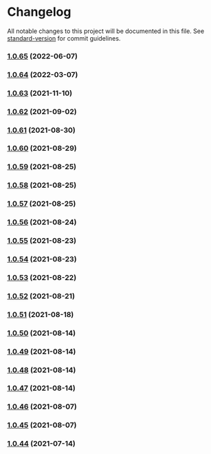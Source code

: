 # Changelog

All notable changes to this project will be documented in this file. See [standard-version](https://github.com/conventional-changelog/standard-version) for commit guidelines.

### [1.0.65](https://github.com/themefisher/core-docs/compare/v1.0.64...v1.0.65) (2022-06-07)

### [1.0.64](https://github.com/themefisher/core-docs/compare/v1.0.63...v1.0.64) (2022-03-07)

### [1.0.63](https://github.com/themefisher/core-docs/compare/v1.0.62...v1.0.63) (2021-11-10)

### [1.0.62](https://github.com/themefisher/core-docs/compare/v1.0.61...v1.0.62) (2021-09-02)

### [1.0.61](https://github.com/themefisher/core-docs/compare/v1.0.60...v1.0.61) (2021-08-30)

### [1.0.60](https://github.com/themefisher/core-docs/compare/v1.0.59...v1.0.60) (2021-08-29)

### [1.0.59](https://github.com/themefisher/core-docs/compare/v1.0.58...v1.0.59) (2021-08-25)

### [1.0.58](https://github.com/themefisher/core-docs/compare/v1.0.57...v1.0.58) (2021-08-25)

### [1.0.57](https://github.com/themefisher/core-docs/compare/v1.0.56...v1.0.57) (2021-08-25)

### [1.0.56](https://github.com/themefisher/core-docs/compare/v1.0.55...v1.0.56) (2021-08-24)

### [1.0.55](https://github.com/themefisher/core-docs/compare/v1.0.54...v1.0.55) (2021-08-23)

### [1.0.54](https://github.com/themefisher/core-docs/compare/v1.0.53...v1.0.54) (2021-08-23)

### [1.0.53](https://github.com/themefisher/core-docs/compare/v1.0.52...v1.0.53) (2021-08-22)

### [1.0.52](https://github.com/themefisher/core-docs/compare/v1.0.51...v1.0.52) (2021-08-21)

### [1.0.51](https://github.com/themefisher/core-docs/compare/v1.0.50...v1.0.51) (2021-08-18)

### [1.0.50](https://github.com/themefisher/core-docs/compare/v1.0.49...v1.0.50) (2021-08-14)

### [1.0.49](https://github.com/themefisher/core-docs/compare/v1.0.48...v1.0.49) (2021-08-14)

### [1.0.48](https://github.com/themefisher/core-docs/compare/v1.0.47...v1.0.48) (2021-08-14)

### [1.0.47](https://github.com/themefisher/core-docs/compare/v1.0.46...v1.0.47) (2021-08-14)

### [1.0.46](https://github.com/themefisher/core-docs/compare/v1.0.45...v1.0.46) (2021-08-07)

### [1.0.45](https://github.com/themefisher/core-docs/compare/v1.0.44...v1.0.45) (2021-08-07)

### [1.0.44](https://github.com/themefisher/core-docs/compare/v1.0.43...v1.0.44) (2021-07-14)
